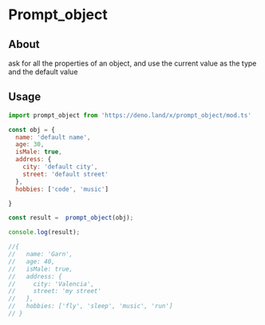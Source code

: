 # Prompt_object

## About
ask for all the properties of an object, and use the current value as the type and the default value

## Usage
```js
import prompt_object from 'https://deno.land/x/prompt_object/mod.ts'

const obj = {
  name: 'default name',
  age: 30,
  isMale: true,
  address: {
    city: 'default city',
    street: 'default street'
  },
  hobbies: ['code', 'music']

}

const result =  prompt_object(obj);

console.log(result);

//{
//   name: 'Garn',
//   age: 40,
//   isMale: true,
//   address: {
//     city: 'Valencia',
//     street: 'my street'
//   },
//   hobbies: ['fly', 'sleep', 'music', 'run']
// }
```